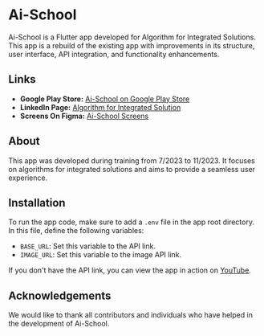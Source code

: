 # Ai-School

Ai-School is a Flutter app developed for Algorithm for Integrated Solutions. This app is a rebuild of the existing app with improvements in its structure, user interface, API integration, and functionality enhancements.

## Links
- **Google Play Store:** [Ai-School on Google Play Store](https://play.google.com/store/apps/details?id=com.algorithmsintegratedsolution.egabat1)
- **LinkedIn Page:** [Algorithm for Integrated Solution](https://www.linkedin.com/company/algorithm-for-integrated-solution/)
- **Screens On Figma:** [Ai-School Screens](https://www.figma.com/file/bCIRepHjujxopuNvV2dn3I/Ai-School-Screens)


## About
This app was developed during training from 7/2023 to 11/2023. It focuses on algorithms for integrated solutions and aims to provide a seamless user experience.

## Installation
To run the app code, make sure to add a `.env` file in the app root directory. In this file, define the following variables:
- `BASE_URL`: Set this variable to the API link.
- `IMAGE_URL`: Set this variable to the image API link.

If you don't have the API link, you can view the app in action on [YouTube](https://youtu.be/jE91RrB1JRg).

## Acknowledgements
We would like to thank all contributors and individuals who have helped in the development of Ai-School.
